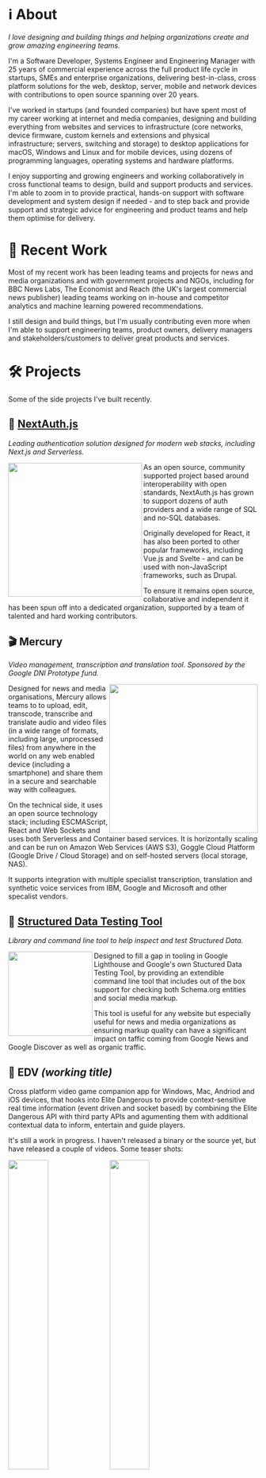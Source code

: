 # ℹ️ About

_I love designing and building things and helping organizations create and grow amazing engineering teams._

I'm a Software Developer, Systems Engineer and Engineering Manager with 25 years of commercial experience across the full product life cycle in startups, SMEs and enterprise organizations, delivering best-in-class, cross platform solutions for the web, desktop, server, mobile and network devices with contributions to open source spanning over 20 years.

I've worked in startups (and founded companies) but have spent most of my career working at internet and media companies, designing and building everything from websites and services to infrastructure (core networks, device firmware, custom kernels and extensions and physical infrastructure; servers, switching and storage) to desktop applications for macOS, Windows and Linux and for mobile devices, using dozens of programming languages, operating systems and hardware platforms.

I enjoy supporting and growing engineers and working collaboratively in cross functional teams to design, build and support products and services. I'm able to zoom in to provide practical, hands-on support with software development and system design if needed - and to step back and provide support and strategic advice for engineering and product teams and help them optimise for delivery.

# 💼 Recent Work

Most of my recent work has been leading teams and projects for news and media organizations and with government projects and NGOs, including for BBC News Labs, The Economist and Reach (the UK's largest commercial news publisher) leading teams working on in-house and competitor analytics and machine learning powered recommendations.

I still design and build things, but I'm usually contributing even more when I'm able to support engineering teams, product owners, delivery managers and stakeholders/customers to deliver great products and services.

# 🛠 Projects

Some of the side projects I've built recently.

## 🔑  [NextAuth.js](https://next-auth.js.org)

_Leading authentication solution designed for modern web stacks, including Next.js and Serverless._

<img src="https://user-images.githubusercontent.com/595695/136657378-fb153624-b29f-4bcd-880c-2dde0d6272a8.png" width="270" align="left">

As an open source, community supported project based around interoperability with open standards, NextAuth.js has grown to support dozens of auth providers and a wide range of SQL and no-SQL databases.

Originally developed for React, it has also been ported to other popular frameworks, including Vue.js and Svelte - and can be used with non-JavaScript frameworks, such as Drupal.

To ensure it remains open source, collaborative and independent it has been spun off into a dedicated organization, supported by a team of talented and hard working contributors.

## 🎬  Mercury

_Video management, transcription and translation tool. Sponsored by the Google DNI Prototype fund._

<img src="https://user-images.githubusercontent.com/595695/136658187-c3ef9888-e17f-4c50-aa2f-d54eec2a276b.png" width="300" align="right">

Designed for news and media organisations, Mercury allows teams to to upload, edit, transcode, transcribe and translate audio and video files (in a wide range of formats, including large, unprocessed files) from anywhere in the world on any web enabled device (including a smartphone) and share them in a secure and searchable way with colleagues.

On the technical side, it uses an open source technology stack; including ESCMAScript, React and Web Sockets and uses both Serverless and Container based services. It is horizontally scaling and can be run on Amazon Web Services (AWS S3), Goggle Cloud Platform (Google Drive / Cloud Storage) and on self-hosted servers (local storage, NAS).

It supports integration with multiple specialist transcription, translation and synthetic voice services from IBM, Google and Microsoft and other specalist vendors.

## 🧰  [Structured Data Testing Tool](https://github.com/glitchdigital/structured-data-testing-tool)

_Library and command line tool to help inspect and test Structured Data._

<img src="https://user-images.githubusercontent.com/595695/136657786-ec1f4db5-433b-41d0-b276-50469e3e9cb0.png" width="170" align="left">

Designed to fill a gap in tooling in Google Lighthouse and Google's own Stuctured Data Testing Tool, by providing an extendible command line tool that includes out of the box support for checking both Schema.org entities and social media markup.

This tool is useful for any website but especially useful for news and media organizations as ensuring markup quality can have a significant impact on taffic coming from Google News and Google Discover as well as organic traffic.

## 👾  EDV _(working title)_

Cross platform video game companion app for Windows, Mac, Andriod and iOS devices, that hooks into Elite Dangerous to provide context-sensitive real time information (event driven and socket based) by combining the Elite Dangerous API with third party APIs and agumenting them with additional contextual data to inform, entertain and guide players.

It's still a work in progress. I haven't released a binary or the source yet, but have released a couple of videos. Some teaser shots:

<img src="https://user-images.githubusercontent.com/595695/136658802-ba3ed80e-2180-4951-b55c-0821ba91b150.jpeg" width="40%" align="left">
<img src="https://user-images.githubusercontent.com/595695/136659037-659e102c-f417-483e-89f2-6fb40826507a.jpeg" width="40%" align="left">

